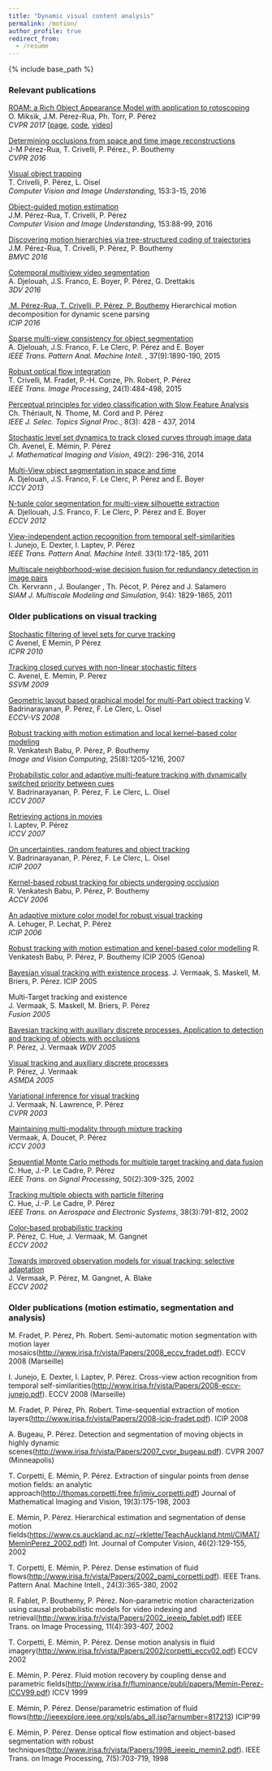 ```yaml
---
title: "Dynamic visual content analysis"
permalink: /motion/
author_profile: true
redirect_from:
  - /resume
---
```


{% include base_path %}

### Relevant publications

[ROAM: a Rich Object Appearance Model with application to rotoscoping](http://openaccess.thecvf.com/content_cvpr_2017/papers/Miksik_ROAM_A_Rich_CVPR_2017_paper.pdf)  
O. Miksik, J.M. Pérez-Rua, Ph. Torr, P. Pérez  
*CVPR 2017* [[page](http://www.miksik.co.uk/projects/rotoscoping/roam.html), [code](https://github.com/omiksik/roam), [video](https://youtu.be/UvO7IacS9pQ)]

[Determining occlusions from space and time image reconstructions](https://hal.archives-ouvertes.fr/hal-01307703)  
J-M Pérez-Rua, T. Crivelli, P. Pérez., P. Bouthemy  
*CVPR 2016*

[Visual object trapping](http://www.sciencedirect.com/science/article/pii/S1077314216301059)  
T. Crivelli, P. Pérez, L. Oisel  
*Computer Vision and Image Understanding*, 153:3-15, 2016

[Object-guided motion estimation](http://www.sciencedirect.com/science/article/pii/S1077314216300546)  
J.M. Pérez-Rua, T. Crivelli, P. Pérez  
*Computer Vision and Image Understanding*, 153:88-99, 2016

[Discovering motion hierarchies via tree-structured coding of trajectories](https://hal.archives-ouvertes.fr/hal-01358454)  
J.M. Pérez-Rua, T. Crivelli, P. Pérez, P. Bouthemy  
*BMVC 2016*

[Cotemporal multiview video segmentation](https://hal.inria.fr/hal-01367430)  
A. Djelouah, J.S. Franco, E. Boyer, P. Pérez, G. Drettakis  
*3DV 2016*

[.M. Pérez-Rua, T. Crivelli, P. Pérez, P. Bouthemy](https://hal.archives-ouvertes.fr/hal-01314095)
Hierarchical motion decomposition for dynamic scene parsing  
*ICIP 2016*

[Sparse multi-view consistency for object segmentation](http://ieeexplore.ieee.org/xpl/articleDetails.jsp?arnumber=6996026)  
A. Djelouah, J.S. Franco, F. Le Clerc, P. Pérez and E. Boyer  
*IEEE Trans. Pattern Anal. Machine Intell.* , 37(9):1890-190, 2015

[Robust optical flow integration](http://ieeexplore.ieee.org/xpl/articleDetails.jsp?tp=&arnumber=6850051&queryText%3DRobust+optical+flow+integration)  
T. Crivelli, M. Fradet, P.-H. Conze, Ph. Robert, P. Pérez  
*IEEE Trans. Image Processing*, 24(1):484-498, 2015

[Perceptual principles for video classification with Slow Feature Analysis](http://webia.lip6.fr/~thomen/papers/Theriault-STSP-2014.pdf)  
Ch. Thériault, N. Thome, M. Cord and P. Pérez  
*IEEE J. Selec. Topics Signal Proc.*, 8(3): 428 - 437, 2014

[Stochastic level set dynamics to track closed curves through image data](http://hal.upmc.fr/docs/00/85/44/20/PDF/JMIV-Avenel-revised-3.pdf)  
Ch. Avenel, E. Mémin, P. Pérez  
*J. Mathematical Imaging and Vision*, 49(2): 296-316, 2014

[Multi-View object segmentation in space and time](http://www.cv-foundation.org/openaccess/content_iccv_2013/papers/Djelouah_Multi-view_Object_Segmentation_2013_ICCV_paper.pdf)  
A. Djelouah, J.S. Franco, F. Le Clerc, P. Pérez and E. Boyer  
*ICCV 2013*

[N-tuple color segmentation for multi-view silhouette extraction](http://hal.inria.fr/docs/00/73/57/18/PDF/Final_N-tuple_Multi-View_Silhouette_Extraction-1.pdf)  
A. Djellouah, J.S. Franco, F. Le Clerc, P. Pérez and E. Boyer  
*ECCV 2012*

[View-independent action recognition from temporal self-similarities](http://www.irisa.fr/vista/Papers/2010_pami_junejo.pdf)  
I. Junejo, E. Dexter, I. Laptev, P. Pérez  
*IEEE Trans. Pattern Anal. Machine Intell.* 33(1):172-185, 2011

[Multiscale neighborhood-wise decision fusion for redundancy detection in image pairs](http://hal.inria.fr/docs/00/77/18/95/PDF/SIAM_MMS_2012.pdf)  
Ch. Kervrann , J. Boulanger , Th. Pécot, P. Pérez and J. Salamero  
*SIAM J. Multiscale Modeling and Simulation*, 9(4): 1829-1865, 2011

### Older publications on visual tracking

[Stochastic filtering of level sets for curve tracking](http://www.researchgate.net/publication/220928323_Stochastic_Filtering_of_Level_Sets_for_Curve_Tracking/file/60b7d517faff3a5779.pdf)  
C Avenel, E Memin, P Pérez  
*ICPR 2010*

[Tracking closed curves with non-linear stochastic filters](http://www.irisa.fr/vista/Papers/2009_ssvm_avenel.pdf)  
C. Avenel, E. Memin, P. Perez  
*SSVM 2009*

[Geometric layout based graphical model for multi-Part object tracking](http://www.irisa.fr/vista/Papers/2008_eccv-vs_Badrinarayanan.pdf)   V. Badrinarayanan, P. Pérez, F. Le Clerc, L. Oisel  
*ECCV-VS 2008*

[Robust tracking with motion estimation and local kernel-based color modeling](http://www.irisa.fr/vista/Papers/2007_ivc_babu.pdf)  
R. Venkatesh Babu, P. Pérez, P. Bouthemy  
*Image and Vision Computing*, 25(8):1205-1216, 2007

[Probabilistic color and adaptive multi-feature tracking with dynamically switched priority between cues](http://www.irisa.fr/vista/Papers/2007_iccv_Badrinarayanan.pdf)  
V. Badrinarayanan, P. Pérez, F. Le Clerc, L. Oisel  
*ICCV 2007*

[Retrieving actions in movies](http://www.irisa.fr/vista/Papers/2007_iccv_laptev.pdf)  
I. Laptev, P. Pérez  
*ICCV 2007*

[On uncertainties, random features and object tracking](http://ieeexplore.ieee.org/xpls/abs_all.jsp?arnumber=4379765&tag=1)  
V. Badrinarayanan, P. Pérez, F. Le Clerc, L. Oisel  
*ICIP 2007*

[Kernel-based robust tracking for objects undergoing occlusion](http://www.irisa.fr/vista/Papers/2006_accv_babu.pdf)  
R. Venkatesh Babu, P. Pérez, P. Bouthemy  
*ACCV 2006*

[An adaptive mixture color model for robust visual tracking](http://ieeexplore.ieee.org/stamp/stamp.jsp?arnumber=4106594)  
A. Lehuger, P. Lechat, P. Pérez  
*ICIP 2006*

[Robust tracking with motion estimation and kenel-based color modelling](http://www.irisa.fr/vista/Papers/2005_icip_babu.pdf)
R. Venkatesh Babu, P. Pérez, P. Bouthemy
ICIP 2005 (Genoa)

[Bayesian visual tracking with existence process](http://www.irisa.fr/vista/Papers/2005_icip_vermaak.pdf). 
J. Vermaak, S. Maskell, M. Briers, P. Pérez. 
ICIP 2005

Multi-Target tracking and existence  
J. Vermaak, S. Maskell, M. Briers, P. Pérez   
*Fusion 2005*

[Bayesian tracking with auxiliary discrete processes. Application to detection and tracking of objects with occlusions](http://www.irisa.fr/vista/Papers/2005_wdviccv_perez.pdf)  
P. Pérez, J. Vermaak 
*WDV 2005*

[Visual tracking and auxiliary discrete processes](http://conferences.telecom-bretagne.eu/asmda2005/IMG/pdf/proceedings/1069.pdf)  
P. Pérez, J. Vermaak  
*ASMDA 2005*

[Variational inference for visual tracking](http://www.irisa.fr/vista/Papers/2003_cvpr_vermaak_2.pdf)  
J. Vermaak, N. Lawrence, P. Pérez  
*CVPR 2003*

[Maintaining multi-modality through mixture tracking](http://www.irisa.fr/vista/Papers/2003_iccv_vermaak.pdf)  
Vermaak, A. Doucet, P. Pérez  
*ICCV 2003*

[Sequential Monte Carlo methods for multiple target tracking and data fusion](http://www.irisa.fr/vista/Papers/2001/hue_sp.pdf)  
C. Hue, J.-P. Le Cadre, P. Pérez  
*IEEE Trans. on Signal Processing*, 50(2):309-325, 2002

[Tracking multiple objects with particle filtering](http://www.irisa.fr/vista/Papers/2002_aes_hue.pdf)  
C. Hue, J.-P. Le Cadre, P. Pérez  
*IEEE Trans. on Aerospace and Electronic Systems*, 38(3):791-812, 2002

[Color-based probabilistic tracking](http://www.irisa.fr/vista/Papers/2002/perez_hue_eccv02.pdf)  
P. Pérez, C. Hue, J. Vermaak, M. Gangnet  
*ECCV 2002*

[Towards improved observation models for visual tracking: selective adaptation](http://www.irisa.fr/vista/Papers/2002_eccv_vermaak.pdf)  
J. Vermaak, P. Pérez, M. Gangnet, A. Blake  
*ECCV 2002*

### Older publications (motion estimatio, segmentation and analysis)

M. Fradet, P. Pérez, Ph. Robert. Semi-automatic motion segmentation with motion layer mosaics(http://www.irisa.fr/vista/Papers/2008_eccv_fradet.pdf). ECCV 2008 (Marseille)

I. Junejo, E. Dexter, I. Laptev, P. Pérez. Cross-view action recognition from temporal self-similarities(http://www.irisa.fr/vista/Papers/2008-eccv-junejo.pdf). ECCV 2008 (Marseille)

M. Fradet, P. Pérez, Ph. Robert. Time-sequential extraction of motion layers(http://www.irisa.fr/vista/Papers/2008-icip-fradet.pdf). ICIP 2008

A. Bugeau, P. Pérez. Detection and segmentation of moving objects in highly dynamic scenes(http://www.irisa.fr/vista/Papers/2007_cvpr_bugeau.pdf). CVPR 2007 (Minneapolis)

T. Corpetti, E. Mémin, P. Pérez. Extraction of singular points from dense motion fields: an analytic approach(http://thomas.corpetti.free.fr/jmiv_corpetti.pdf)
Journal of Mathematical Imaging and Vision, 19(3):175-198, 2003

E. Mémin, P. Pérez. Hierarchical estimation and segmentation of dense motion fields(https://www.cs.auckland.ac.nz/~rklette/TeachAuckland.html/CIMAT/MeminPerez_2002.pdf)
Int. Journal of Computer Vision, 46(2):129-155, 2002

T. Corpetti, E. Mémin, P. Pérez. Dense estimation of fluid flows(http://www.irisa.fr/vista/Papers/2002_pami_corpetti.pdf). IEEE Trans. Pattern Anal. Machine Intell., 24(3):365-380, 2002


R. Fablet, P. Bouthemy, P. Pérez. 
Non-parametric motion characterization using causal probabilistic models for video indexing and retrieval(http://www.irisa.fr/vista/Papers/2002_ieeeip_fablet.pdf)
IEEE Trans. on Image Processing, 11(4):393-407, 2002

T. Corpetti, E. Mémin, P. Pérez. Dense motion analysis in fluid imagery(http://www.irisa.fr/vista/Papers/2002/corpetti_eccv02.pdf) 
ECCV 2002

E. Mémin, P. Pérez. Fluid motion recovery by coupling dense and parametric fields(http://www.irisa.fr/fluminance/publi/papers/Memin-Perez-ICCV99.pdf)
ICCV 1999

E. Mémin, P. Pérez. Dense/parametric estimation of fluid flows(http://ieeexplore.ieee.org/xpls/abs_all.jsp?arnumber=817213)
ICIP'99

E. Mémin, P. Pérez. Dense optical flow estimation and object-based segmentation with robust techniques(http://www.irisa.fr/vista/Papers/1998_ieeeip_memin2.pdf). IEEE Trans. on Image Processing, 7(5):703-719, 1998



